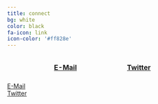 ```yaml
---
title: connect
bg: white
color: black
fa-icon: link
icon-color: '#ff828e'
---
```


<style>
  table.connect {
    width: 100%;
    border-collapse:separate;
    border-spacing: 100px 5px;
  }
  
  td.connect {
    width: 50%;
    text-align: center;
  }
  
  td.title {
    text-align: center;
    font-weight: bold;
  }
</style>

<table class="connect">
  <tr>
    <td class="connect">
      <a href="mailto:bestpuckin@gmail.com">
         <span class="fa-stack subtlecircle" style="font-size:100px; background:rgba(255,130,142,0.1)">
           <i class="fa fa-circle fa-stack-2x text-white"></i>
           <i class="fa far fa-envelope fa-stack-1x fa-dg"></i>
         </span>
       </a>
    </td>
    <td class="connect">
      <a href="https://twitter.com/bestpuckin" target="_blank">
        <span class="fa-stack subtlecircle" style="font-size:100px; background:rgb(29,161,242,0.1)">
          <i class="fa fa-circle fa-stack-2x text-white"></i>
          <i class="fa fa-twitter fa-stack-1x text-blue"></i>
        </span>
      </a>
    </td>
  </tr>
  <tr>
    <td class="title"><a href="mailto:bestpuckin@gmail.com">E-Mail</a></td>
    <td class="title"><a href="https://twitter.com/bestpuckin" target="_blank">Twitter</a></td>
  </tr>
</table>

<div class="container text-center">
  <div class="row text-center">
    <div class="col-md-6">
      <div class="row">
        <div class="col-md-12 text-center">
          <a href="mailto:bestpuckin@gmail.com">
            <span class="fa-stack subtlecircle" style="font-size:100px; background:rgba(255,130,142,0.1)">
              <i class="fa fa-circle fa-stack-2x text-white"></i>
              <i class="fa far fa-envelope fa-stack-1x fa-dg"></i>
            </span>
          </a>
        </div>
      </div>
      <div class="row">
        <div class="col-md-12 text-center">
          <a href="mailto:bestpuckin@gmail.com">E-Mail</a>
        </div>
      </div>
    </div>
    <div class="col-md-6">
      <div class="row">
        <div class="col-md-12 text-center">
          <a href="https://twitter.com/bestpuckin" target="_blank">
            <span class="fa-stack subtlecircle" style="font-size:100px; background:rgb(29,161,242,0.1)">
              <i class="fa fa-circle fa-stack-2x text-white"></i>
              <i class="fa fa-twitter fa-stack-1x text-blue"></i>
            </span>
          </a>
        </div>
      </div>
      <div class="row">
        <div class="col-md-12 text-center">
          <a href="https://twitter.com/bestpuckin" target="_blank">Twitter</a>
        </div>
      </div>  
    </div>
  </div>
</div>
